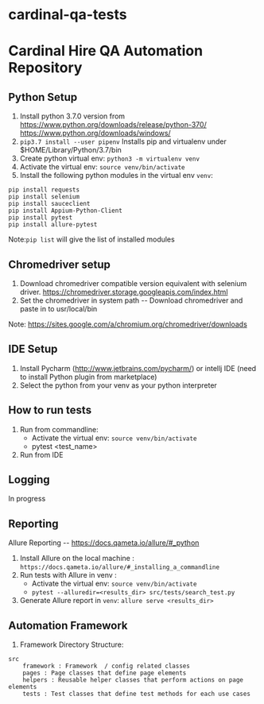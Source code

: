 # cardinal-qa-tests

# Cardinal Hire QA Automation Repository

## Python Setup
1. Install python 3.7.0 version from 
https://www.python.org/downloads/release/python-370/
https://www.python.org/downloads/windows/
2. `pip3.7 install --user pipenv`
Installs pip and virtualenv under $HOME/Library/Python/3.7/bin
3. Create python virtual env: `python3 -m virtualenv venv`
4. Activate the virtual env: `source venv/bin/activate`
5. Install the following python modules in the virtual env `venv`:
```
pip install requests
pip install selenium
pip install sauceclient
pip install Appium-Python-Client
pip install pytest
pip install allure-pytest
```
Note:`pip list` will give the list of installed modules 

## Chromedriver setup
1. Download chromedriver compatible version equivalent with selenium driver.
https://chromedriver.storage.googleapis.com/index.html
2. Set the chromedriver in system path -- Download chromedriver and paste in to usr/local/bin

Note: https://sites.google.com/a/chromium.org/chromedriver/downloads

## IDE Setup
1. Install Pycharm (http://www.jetbrains.com/pycharm/) or intellj IDE (need to install Python plugin from marketplace)
2. Select the python from your venv as your python interpreter

## How to run tests
1. Run from commandline: 
    - Activate the virtual env: `source venv/bin/activate`
    - pytest <test_name>
2. Run from IDE

## Logging
In progress

## Reporting
Allure Reporting -- https://docs.qameta.io/allure/#_python
1. Install Allure on the local machine : `https://docs.qameta.io/allure/#_installing_a_commandline`
2. Run tests with Allure in venv : 
    - Activate the virtual env: `source venv/bin/activate`
    - `pytest --alluredir=<results_dir> src/tests/search_test.py`
3. Generate Allure report in `venv`: `allure serve <results_dir>`



## Automation Framework
1. Framework Directory Structure:

```
src
    framework : Framework  / config related classes
    pages : Page classes that define page elements
    helpers : Reusable helper classes that perform actions on page elements
    tests : Test classes that define test methods for each use cases
```

